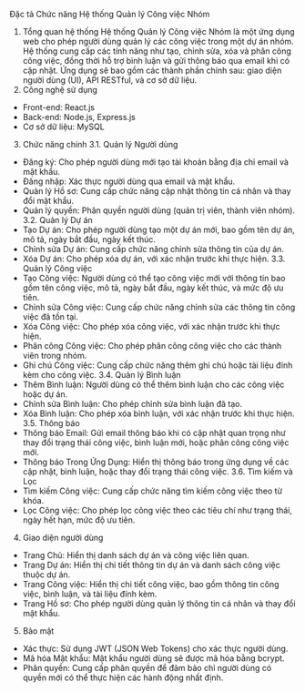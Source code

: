 Đặc tả Chức năng Hệ thống Quản lý Công việc Nhóm

1.	Tổng quan hệ thống
Hệ thống Quản lý Công việc Nhóm là một ứng dụng web cho phép người dùng quản lý các công việc trong một dự án nhóm. Hệ thống cung cấp các tính năng như tạo, chỉnh sửa, xóa và phân công công việc, đồng thời hỗ trợ bình luận và gửi thông báo qua email khi có cập nhật. Ứng dụng sẽ bao gồm các thành phần chính sau: giao diện người dùng (UI), API RESTful, và cơ sở dữ liệu.
2.	Công nghệ sử dụng
- Front-end: React.js
- Back-end: Node.js, Express.js
- Cơ sở dữ liệu: MySQL
3.	Chức năng chính
3.1.	Quản lý Người dùng
- Đăng ký: Cho phép người dùng mới tạo tài khoản bằng địa chỉ email và mật khẩu.
- Đăng nhập: Xác thực người dùng qua email và mật khẩu.
- Quản lý Hồ sơ: Cung cấp chức năng cập nhật thông tin cá nhân và thay đổi mật khẩu.
- Quản lý quyền: Phân quyền người dùng (quản trị viên, thành viên nhóm).
3.2.	Quản lý Dự án
- Tạo Dự án: Cho phép người dùng tạo một dự án mới, bao gồm tên dự án, mô tả, ngày bắt đầu, ngày kết thúc.
- Chỉnh sửa Dự án: Cung cấp chức năng chỉnh sửa thông tin của dự án.
- Xóa Dự án: Cho phép xóa dự án, với xác nhận trước khi thực hiện.
3.3.	Quản lý Công việc
- Tạo Công việc: Người dùng có thể tạo công việc mới với thông tin bao gồm tên công việc, mô tả, ngày bắt đầu, ngày kết thúc, và mức độ ưu tiên.
- Chỉnh sửa Công việc: Cung cấp chức năng chỉnh sửa các thông tin công việc đã tồn tại.
- Xóa Công việc: Cho phép xóa công việc, với xác nhận trước khi thực hiện.
- Phân công Công việc: Cho phép phân công công việc cho các thành viên trong nhóm.
- Ghi chú Công việc: Cung cấp chức năng thêm ghi chú hoặc tài liệu đính kèm cho công việc.
3.4.	Quản lý Bình luận
- Thêm Bình luận: Người dùng có thể thêm bình luận cho các công việc hoặc dự án.
- Chỉnh sửa Bình luận: Cho phép chỉnh sửa bình luận đã tạo.
- Xóa Bình luận: Cho phép xóa bình luận, với xác nhận trước khi thực hiện.
3.5.	Thông báo
- Thông báo Email: Gửi email thông báo khi có cập nhật quan trọng như thay đổi trạng thái công việc, bình luận mới, hoặc phân công công việc mới.
- Thông báo Trong Ứng Dụng: Hiển thị thông báo trong ứng dụng về các cập nhật, bình luận, hoặc thay đổi trạng thái công việc.
3.6.	Tìm kiếm và Lọc
- Tìm kiếm Công việc: Cung cấp chức năng tìm kiếm công việc theo từ khóa.
- Lọc Công việc: Cho phép lọc công việc theo các tiêu chí như trạng thái, ngày hết hạn, mức độ ưu tiên.
4.	Giao diện người dùng
- Trang Chủ: Hiển thị danh sách dự án và công việc liên quan.
- Trang Dự án: Hiển thị chi tiết thông tin dự án và danh sách công việc thuộc dự án.
- Trang Công việc: Hiển thị chi tiết công việc, bao gồm thông tin công việc, bình luận, và tài liệu đính kèm.
- Trang Hồ sơ: Cho phép người dùng quản lý thông tin cá nhân và thay đổi mật khẩu.
5.	Bảo mật
- Xác thực: Sử dụng JWT (JSON Web Tokens) cho xác thực người dùng.
- Mã hóa Mật khẩu: Mật khẩu người dùng sẽ được mã hóa bằng bcrypt.
- Phân quyền: Cung cấp phân quyền để đảm bảo chỉ người dùng có quyền mới có thể thực hiện các hành động nhất định.


